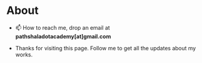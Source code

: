 # About

- 📫 How to reach me, drop an email at **pathshaladotacademy[at]gmail.com**

- Thanks for visiting this page. Follow me to get all the updates about my works.
